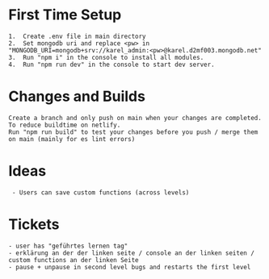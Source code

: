 # First Time Setup
    1.  Create .env file in main directory
    2.  Set mongodb uri and replace <pw> in "MONGODB_URI=mongodb+srv://karel_admin:<pw>@karel.d2mf003.mongodb.net"
    3.  Run "npm i" in the console to install all modules.
    4.  Run "npm run dev" in the console to start dev server.
    
# Changes and Builds
    Create a branch and only push on main when your changes are completed. To reduce buildtime on netlify.
    Run "npm run build" to test your changes before you push / merge them on main (mainly for es lint errors)

# Ideas
     - Users can save custom functions (across levels)
# Tickets
    - user has "geführtes lernen tag"
    - erklärung an der der linken seite / console an der linken seiten / custom functions an der linken Seite
    - pause + unpause in second level bugs and restarts the first level
